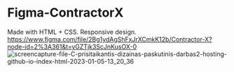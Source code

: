 # Figma-ContractorX
Made with HTML + CSS. Responsive design.
https://www.figma.com/file/2Bg1ydAgShFxJrXCmkK12b/Contractor-X?node-id=2%3A361&t=yGZTjk3ScJnKusOX-0
![screencapture-file-C-prisitaikantis-dizainas-paskutinis-darbas2-hosting-github-io-index-html-2023-01-05-13_20_36](https://user-images.githubusercontent.com/46402646/210768780-335658a9-aa36-4257-a15b-306efe75fb59.png)
